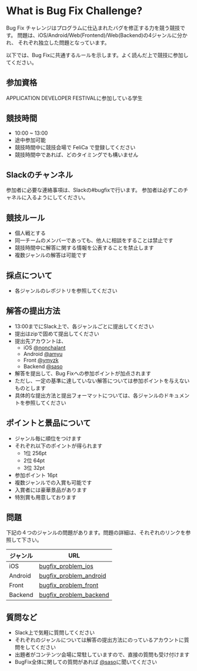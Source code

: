 # What is Bug Fix Challenge?
Bug Fix チャレンジはプログラムに仕込まれたバグを修正する力を競う競技です。
問題は、iOS/Android/Web(Frontend)/Web(Backend)の4ジャンルに分かれ、
それぞれ独立した問題となっています。

以下では、Bug Fixに共通するルールを示します。よく読んだ上で競技に参加してください。


## 参加資格
APPLICATION DEVELOPER FESTIVALに参加している学生

## 競技時間
- 10:00 ~ 13:00
- 途中参加可能
- 競技時間中に競技会場で FeliCa で登録してください
- 競技時間中であれば、どのタイミングでも構いません

## Slackのチャンネル
参加者に必要な連絡事項は、Slackの#bugfixで行います。
参加者は必ずこのチャネルに入るようにしてください。

## 競技ルール
- 個人戦とする
- 同一チームのメンバーであっても、他人に相談をすることは禁止です
- 競技時間中に解答に関する情報を公表することを禁止します
- 複数ジャンルの解答は可能です

## 採点について
- 各ジャンルのレポジトリを参照してください

## 解答の提出方法
- 13:00までにSlack上で、各ジャンルごとに提出してください
- 提出はzipで固めて提出してください
- 提出先アカウントは、
	- iOS [@nonchalant](https://adf2015.slack.com/team/nonchalant)
	- Android [@amyu](https://adf2015.slack.com/team/amyu)
	- Front [@ymyzk](https://adf2015.slack.com/team/ymyzk)
	- Backend [@saso](https://adf2015.slack.com/team/saso)
- 解答を提出して、Bug Fixへの参加ポイントが加点されます
- ただし、一定の基準に達していない解答については参加ポイントを与えないものとします
- 具体的な提出方法と提出フォーマットについては、各ジャンルのドキュメントを参照してください

## ポイントと景品について
- ジャンル毎に順位をつけます
- それぞれ以下のポイントが得られます
	- 1位 256pt
	- 2位 64pt
	- 3位 32pt
- 参加ポイント 16pt
- 複数ジャンルでの入賞も可能です
- 入賞者には豪華景品があります
- 特別賞も用意しております

## 問題
下記の４つのジャンルの問題があります。問題の詳細は、それぞれのリンクを参照して下さい。

ジャンル | URL
----|----
iOS | [bugfix_problem_ios](https://github.com/ADF2015/bugfix_problem_ios)
Android | [bugfix_problem_android](https://github.com/ADF2015/bugfix_problem_android)
Front | [bugfix_problem_front](https://github.com/ADF2015/bugfix_problem_front)
Backend | [bugfix_problem_backend](https://github.com/ADF2015/bugfix_problem_backend)

## 質問など
- Slack上で気軽に質問してください
- それぞれのジャンルについては解答の提出方法にのっているアカウントに質問をしてください
- 出題者がコンテンツ会場に常駐していますので、直接の質問も受け付けます
- BugFix全体に関しての質問があれば [@saso](https://adf2015.slack.com/team/saso)に聞いてください
